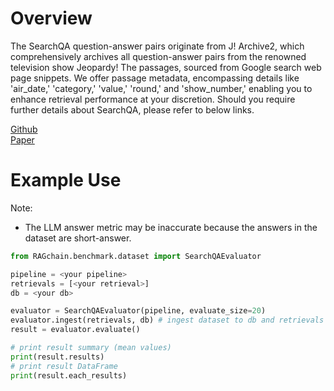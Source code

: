 # Overview

The SearchQA question-answer pairs originate from J! Archive2, which comprehensively archives all question-answer pairs 
from the renowned television show Jeopardy! The passages, sourced from Google search web page snippets.
We offer passage metadata, encompassing details like 'air_date,' 'category,' 'value,' 'round,' and 'show_number,'
enabling you to enhance retrieval performance at your discretion.
Should you require further details about SearchQA, please refer to below links.

[Github](https://github.com/nyu-dl/dl4ir-searchQA)<br>
[Paper](https://arxiv.org/abs/1704.05179)

# Example Use
Note:
- The LLM answer metric may be inaccurate because the answers in the dataset are short-answer.

```python
from RAGchain.benchmark.dataset import SearchQAEvaluator

pipeline = <your pipeline>
retrievals = [<your retrieval>]
db = <your db>

evaluator = SearchQAEvaluator(pipeline, evaluate_size=20)
evaluator.ingest(retrievals, db) # ingest dataset to db and retrievals
result = evaluator.evaluate()

# print result summary (mean values)
print(result.results)
# print result DataFrame
print(result.each_results)
```
